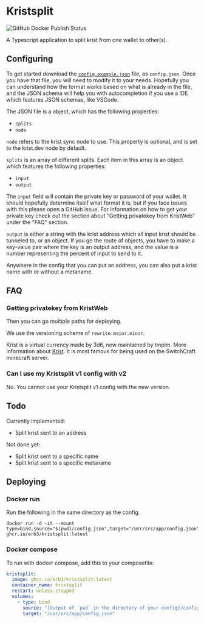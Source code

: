 # Kristsplit

![GitHub Docker Publish Status](https://img.shields.io/github/actions/workflow/status/Erb3/Kristsplit/docker-image.yml)

A Typescript application to split krist from one wallet to other(s).

## Configuring

To get started download the [`config.example.json`](https://raw.githubusercontent.com/Erb3/Kristsplit/main/config.example.json) file, as `config.json`.
Once you have that file, you will need to modify it to your needs. Hopefully you can understand how the format works based on what is already in the file,
and the JSON schema will help you with autocompletion if you use a IDE which features JSON schemas, like VSCode.

The JSON file is a object, which has the following properties:

- `splits`
- `node`

`node` refers to the krist sync node to use. This property is optional, and is set to the krist.dev node by default.

`splits` is an array of different splits. Each item in this array is an object which features the following properties:

- `input`
- `output`

The `input` field will contain the private key or password of your wallet. It should hopefully determine itself what format it is, but if you face issues with this please open a GitHub issue. For information on how to get your private key check out the section about "Getting privatekey from KristWeb" under the "FAQ" section.

`output` is either a string with the krist address which all input krist should be tunneled to, or an object. If you go the route of objects, you have to make a key-value pair where the key is an output address, and the value is a number representing the percent of input to send to it.

Anywhere in the config that you can put an address, you can also put a krist name with or without a metaname.

## FAQ

### Getting privatekey from KristWeb

Then you can go multiple paths for deploying.

We use the versioning scheme of `rewrite.major.minor`.

Krist is a virtual currency made by 3d6, now maintained by tmpim. More information about [Krist](https://krist.dev). It is most famous for being used on the SwitchCraft minecraft server.

### Can I use my Kristsplit v1 config with v2

No. You cannot use your Kristsplit v1 config with the new version.

## Todo

Currently implemented:

- Split krist sent to an address

Not done yet:

- Split krist sent to a specific name
- Split krist sent to a specific metaname

## Deploying

### Docker run

Run the following in the same directory as the config.

```shell
docker run -d -it --mount type=bind,source="$(pwd)/config.json",target="/usr/src/app/config.json" ghcr.io/erb3/kristsplit:latest
```

### Docker compose

To run with docker compose, add this to your composefile:

```yml
kristsplit:
  image: ghcr.io/erb3/kristsplit:latest
  container_name: kristsplit
  restart: unless-stopped
  volumes:
    - type: bind
      source: "[Output of `pwd` in the directory of your config]/config.json"
      target: "/usr/src/app/config.json"
```
